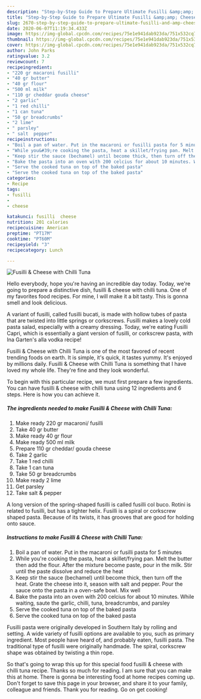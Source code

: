```yaml
---
description: "Step-by-Step Guide to Prepare Ultimate Fusilli &amp;amp; Cheese with Chilli Tuna"
title: "Step-by-Step Guide to Prepare Ultimate Fusilli &amp;amp; Cheese with Chilli Tuna"
slug: 2670-step-by-step-guide-to-prepare-ultimate-fusilli-and-amp-cheese-with-chilli-tuna
date: 2020-06-07T11:19:34.433Z
image: https://img-global.cpcdn.com/recipes/75e1e941dab923da/751x532cq70/fusilli-cheese-with-chilli-tuna-recipe-main-photo.jpg
thumbnail: https://img-global.cpcdn.com/recipes/75e1e941dab923da/751x532cq70/fusilli-cheese-with-chilli-tuna-recipe-main-photo.jpg
cover: https://img-global.cpcdn.com/recipes/75e1e941dab923da/751x532cq70/fusilli-cheese-with-chilli-tuna-recipe-main-photo.jpg
author: John Parks
ratingvalue: 3.2
reviewcount: 7
recipeingredient:
- "220 gr macaroni fusilli"
- "40 gr butter"
- "40 gr flour"
- "500 ml milk"
- "110 gr cheddar gouda cheese"
- "2 garlic"
- "1 red chilli"
- "1 can tuna"
- "50 gr breadcrumbs"
- "2 lime"
- " parsley"
- " salt  pepper"
recipeinstructions:
- "Boil a pan of water. Put in the macaroni or fusilli pasta for 5 minutes"
- "While you&#39;re cooking the pasta, heat a skillet/frying pan. Melt the butter then add the flour. After the mixture become paste, pour in the milk. Stir until the paste dissolve and reduce the heat"
- "Keep stir the sauce (bechamel) until become thick, then turn off the heat. Grate the cheese into it, season with salt and pepper. Pour the sauce onto the pasta in a oven-safe bowl. Mix well"
- "Bake the pasta into an oven with 200 celcius for about 10 minutes. While waiting, saute the garlic, chilli, tuna, breadcrumbs, and parsley"
- "Serve the cooked tuna on top of the baked pasta"
- "Serve the cooked tuna on top of the baked pasta"
categories:
- Recipe
tags:
- fusilli
- 
- cheese

katakunci: fusilli  cheese 
nutrition: 201 calories
recipecuisine: American
preptime: "PT17M"
cooktime: "PT60M"
recipeyield: "3"
recipecategory: Lunch

---
```



![Fusilli &amp; Cheese with Chilli Tuna](https://img-global.cpcdn.com/recipes/75e1e941dab923da/751x532cq70/fusilli-cheese-with-chilli-tuna-recipe-main-photo.jpg)

Hello everybody, hope you're having an incredible day today. Today, we're going to prepare a distinctive dish, fusilli &amp; cheese with chilli tuna. One of my favorites food recipes. For mine, I will make it a bit tasty. This is gonna smell and look delicious.

A variant of fusilli, called fusilli bucati, is made with hollow tubes of pasta that are twisted into little springs or corkscrews. Fusilli makes a lovely cold pasta salad, especially with a creamy dressing. Today, we&#39;re eating Fusilli Capri, which is essentially a giant version of fusilli, or corkscrew pasta, with Ina Garten&#39;s alla vodka recipe!

Fusilli &amp; Cheese with Chilli Tuna is one of the most favored of recent trending foods on earth. It is simple, it's quick, it tastes yummy. It's enjoyed by millions daily. Fusilli &amp; Cheese with Chilli Tuna is something that I have loved my whole life. They're fine and they look wonderful.


To begin with this particular recipe, we must first prepare a few ingredients. You can have fusilli &amp; cheese with chilli tuna using 12 ingredients and 6 steps. Here is how you can achieve it.

<!--inarticleads1-->

##### The ingredients needed to make Fusilli &amp; Cheese with Chilli Tuna:

1. Make ready 220 gr macaroni/ fusilli
1. Take 40 gr butter
1. Make ready 40 gr flour
1. Make ready 500 ml milk
1. Prepare 110 gr cheddar/ gouda cheese
1. Take 2 garlic
1. Take 1 red chilli
1. Take 1 can tuna
1. Take 50 gr breadcrumbs
1. Make ready 2 lime
1. Get  parsley
1. Take  salt &amp; pepper


A long version of the spring-shaped fusilli is called fusilli col buco. Rotini is related to fusilli, but has a tighter helix. Fusilli is a spiral or corkscrew shaped pasta. Because of its twists, it has grooves that are good for holding onto sauce. 

<!--inarticleads2-->

##### Instructions to make Fusilli &amp; Cheese with Chilli Tuna:

1. Boil a pan of water. Put in the macaroni or fusilli pasta for 5 minutes
1. While you&#39;re cooking the pasta, heat a skillet/frying pan. Melt the butter then add the flour. After the mixture become paste, pour in the milk. Stir until the paste dissolve and reduce the heat
1. Keep stir the sauce (bechamel) until become thick, then turn off the heat. Grate the cheese into it, season with salt and pepper. Pour the sauce onto the pasta in a oven-safe bowl. Mix well
1. Bake the pasta into an oven with 200 celcius for about 10 minutes. While waiting, saute the garlic, chilli, tuna, breadcrumbs, and parsley
1. Serve the cooked tuna on top of the baked pasta
1. Serve the cooked tuna on top of the baked pasta


Fusilli pasta were originally developed in Southern Italy by rolling and setting. A wide variety of fusilli options are available to you, such as primary ingredient. Most people have heard of, and probably eaten, fusilli pasta. The traditional type of fusilli were originally handmade. The spiral, corkscrew shape was obtained by twisting a thin rope. 

So that's going to wrap this up for this special food fusilli &amp; cheese with chilli tuna recipe. Thanks so much for reading. I am sure that you can make this at home. There is gonna be interesting food at home recipes coming up. Don't forget to save this page in your browser, and share it to your family, colleague and friends. Thank you for reading. Go on get cooking!
